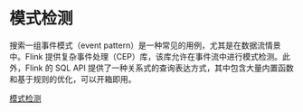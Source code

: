 # 模式检测

搜索一组事件模式（event pattern）是一种常见的用例，尤其是在数据流情景中。Flink 提供复杂事件处理（CEP）库，该库允许在事件流中进行模式检测。此外，Flink 的 SQL API 提供了一种关系式的查询表达方式，其中包含大量内置函数和基于规则的优化，可以开箱即用。

[模式检测](https://nightlies.apache.org/flink/flink-docs-release-1.20/zh/docs/dev/table/sql/queries/match_recognize/)
